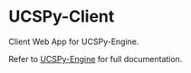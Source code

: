 # UCSPy-Client

Client Web App for UCSPy-Engine.

Refer to [UCSPy-Engine](https://github.com/AluBhorta/UCSPy-Engine/) for full documentation.
